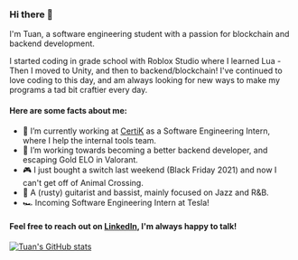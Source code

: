 ### Hi there 👋

I'm Tuan, a software engineering student with a passion for blockchain and backend development.

I started coding in grade school with Roblox Studio where I learned Lua - Then I moved to Unity, and then to backend/blockchain! I've continued to love coding to this day, and am always looking for new ways to make my programs a tad bit craftier every day.

#### Here are some facts about me:
- 🔭 I’m currently working at [CertiK](https://www.certik.com/) as a Software Engineering Intern, where I help the internal tools team.
- 🌱 I’m working towards becoming a better backend developer, and escaping Gold ELO in Valorant.
- 🎮 I just bought a switch last weekend (Black Friday 2021) and now I can't get off of Animal Crossing.
- 🎸 A (rusty) guitarist and bassist, mainly focused on Jazz and R&B.
- 🏎️ Incoming Software Engineering Intern at Tesla!

#### Feel free to reach out on [LinkedIn](https://www.linkedin.com/in/tuansydau/), I'm always happy to talk!

[![Tuan's GitHub stats](https://github-readme-stats.vercel.app/api?username=tuansydau)](https://github.com/anuraghazra/github-readme-stats)
